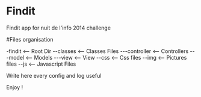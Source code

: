 # Findit

Findit app for nuit de l'info 2014 challenge

#Files organisation

-findit	<-- Root Dir
--classes	<-- Classes Files
---controller	<-- Controllers
---model		<-- Models
---view			<-- View
--css	<-- Css files
--img	<-- Pictures files
--js	<-- Javascript Files

Write here every config and log useful

Enjoy !
